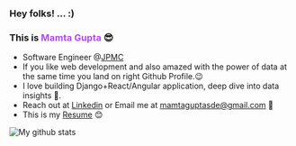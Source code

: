 ### Hey folks! ... :)



### This is <a href="https://imamtagupta.github.io/v1/" style="text-decoration: none; color:#B24BF3"> Mamta Gupta </a> 😎



- Software Engineer @[JPMC](https://www.jpmorganchase.com/)</a>
- If you like web development and also amazed with the power of data at the same time you land on right Github Profile.😉
- I love building Django+React/Angular application, deep dive into data insights 💙.
- Reach out at <a href="https://www.linkedin.com/in/mamtaguptasde/">Linkedin</a> or Email me at mamtaguptasde@gmail.com 🙌
- This is my <a href="https://drive.google.com/file/d/1N6TKpXP5rYxwRaCSnWkmpOW1MyfcTLW5/view?usp=share_link">Resume</a> 😊


![My github stats](https://github-readme-stats.vercel.app/api?username=imamtagupta&show=reviews,prs_merged,prs_merged_percentage&theme=radical&show_icons=true)          
